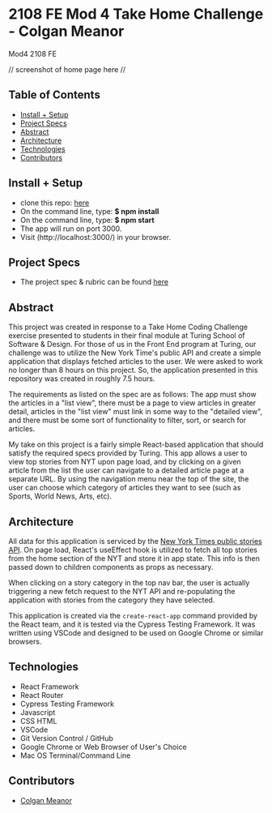 # 2108 FE Mod 4 Take Home Challenge - Colgan Meanor
Mod4 2108 FE

// screenshot of home page here //


## Table of Contents
  - [Install + Setup](#set-up)
  - [Project Specs](#project-specs)  
  - [Abstract](#abstract)
  - [Architecture](#architecture)
  - [Technologies](#technologies)
  - [Contributors](#contributors)

  

## Install + Setup
  - clone this repo: [here](https://github.com/colganmeanor/colgan-take-home-turing)
   - On the command line, type: **$ npm install**
   - On the command line, type: **$ npm start**
   - The app will run on port 3000.
   - Visit (http://localhost:3000/) in your browser. 

## Project Specs
   - The project spec & rubric can be found [here](https://mod4.turing.edu/projects/take_home/take_home_fe)


## Abstract

  This project was created in response to a Take Home Coding Challenge exercise presented to students in their final module at Turing School of Software & Design. For those of us in the Front End program at Turing, our challenge was to utilize the New York Time's public API and create a simple application that displays fetched articles to the user. We were asked to work no longer than 8 hours on this project. So, the application presented in this repository was created in roughly 7.5 hours. 

  The requirements as listed on the spec are as follows: The app must show the articles in a "list view", there must be a page to view articles in greater detail, articles in the "list view" must link in some way to the "detailed view", and there must be some sort of functionality to filter, sort, or search for articles. 
  
  My take on this project is a fairly simple React-based application that should satisfy the required specs provided by Turing. This app allows a user to view top stories from NYT upon page load, and by clicking on a given article from the list the user can navigate to a detailed article page at a separate URL. By using the navigation menu near the top of the site, the user can choose which category of articles they want to see (such as Sports, World News, Arts, etc). 


## Architecture

  All data for this application is serviced by the [New York Times public stories API](https://developer.nytimes.com/docs/top-stories-product/1/overview). On page load, React's useEffect hook is utilized to fetch all top stories from the home section of the NYT and store it in app state. This info is then passed down to children components as props as necessary. 

  When clicking on a story category in the top nav bar, the user is actually triggering a new fetch request to the NYT API and re-populating the application with stories from the category they have selected. 

  This application is created via the `create-react-app` command provided by the React team, and it is tested via the Cypress Testing Framework. It was written using VSCode and designed to be used on Google Chrome or similar browsers.

## Technologies
  - React Framework
  - React Router
  - Cypress Testing Framework
  - Javascript
  - CSS HTML
  - VSCode
  - Git Version Control / GitHub
  - Google Chrome or Web Browser of User's Choice
  - Mac OS Terminal/Command Line


## Contributors
  - [Colgan Meanor](https://github.com/colganmeanor)
